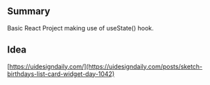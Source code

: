 ## Summary

Basic React Project making use of useState() hook.

## Idea

[https://uidesigndaily.com/](https://uidesigndaily.com/posts/sketch-birthdays-list-card-widget-day-1042)
